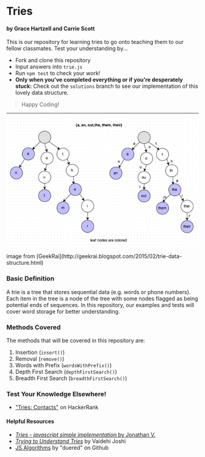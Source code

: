 # Tries

#### by Grace Hartzell and Carrie Scott

This is our repository for learning tries to go onto teaching them to our fellow classmates. Test your understanding by...

- Fork and clone this repository
- Input answers into `trie.js`
- Run `npm test` to check your work!
- **Only when you've completed everything or if you're desperately stuck:** Check out the `solutions` branch to see our implementation of this lovely data structure.

> Happy Coding!

---

<p align="center">
  <img src="./GeekRai_trie.png">
</p>
image from [GeekRai](http://geekrai.blogspot.com/2015/02/trie-data-structure.html)

### Basic Definition

A trie is a tree that stores sequential data (e.g. words or phone numbers). Each item in the tree is a node of the tree with some nodes flagged as being potential ends of sequences. In this repository, our examples and tests will cover word storage for better understanding.

### Methods Covered

The methods that will be covered in this repository are:

1. Insertion (`insert()`)
2. Removal (`remove()`)
3. Words with Prefix (`wordsWithPrefix()`)
4. Depth First Search (`depthFirstSearch()`)
5. Breadth First Search (`breadthFirstSearch()`)

### Test Your Knowledge Elsewhere!

- ["Tries: Contacts"](https://www.hackerrank.com/challenges/ctci-contacts/problem) on HackerRank

#### Helpful Resources

- [_Tries - javascript simple implementation_ by Jonathan V.](https://medium.com/@alexanderv/tries-javascript-simple-implementation-e2a4e54e4330)
- [_Trying to Understand Tries_](https://medium.com/basecs/trying-to-understand-tries-3ec6bede0014) by Vaidehi Joshi
- [JS Algorithms](https://github.com/duereg/js-algorithms) by "duered" on Github
